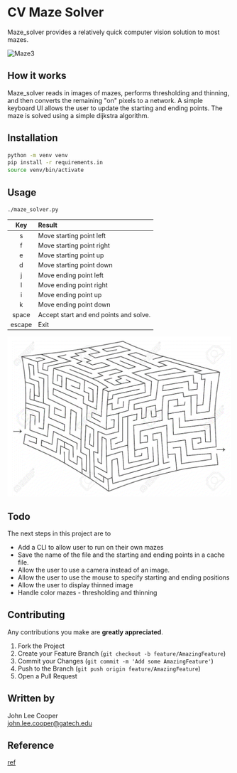 # CV Maze Solver #

Maze_solver provides a relatively quick computer vision solution to most mazes.

![Maze3](solutions/maze3.gif)

## How it works

Maze_solver reads in images of mazes,
performs thresholding and thinning,
and then converts the remaining "on" pixels to a network.
A simple keyboard UI allows the user to update the starting and ending points.
The maze is solved using a simple dijkstra algorithm.

## Installation

```bash
python -m venv venv
pip install -r requirements.in
source venv/bin/activate
```

## Usage

```bash
./maze_solver.py
```
 Key    | Result
 :---:  | :---
 s      | Move starting point left
 f      | Move starting point right
 e      | Move starting point up
 d      | Move starting point down
 j      | Move ending point left
 l      | Move ending point right
 i      | Move ending point up
 k      | Move ending point down
 space  | Accept start and end points and solve.
 escape | Exit

![Maze3](solutions/maze1.gif)

## Todo

The next steps in this project are to

* Add a CLI to allow user to run on their own mazes
* Save the name of the file and the starting and ending points in a cache file.
* Allow the user to use a camera instead of an image.
* Allow the user to use the mouse to specify starting and ending positions
* Allow the user to display thinned image
* Handle color mazes - thresholding and thinning

## Contributing

Any contributions you make are **greatly appreciated**.

1. Fork the Project
2. Create your Feature Branch (`git checkout -b feature/AmazingFeature`)
3. Commit your Changes (`git commit -m 'Add some AmazingFeature'`)
4. Push to the Branch (`git push origin feature/AmazingFeature`)
5. Open a Pull Request

## Written by

John Lee Cooper  
john.lee.cooper@gatech.edu


## Reference

[ref](https://answers.opencv.org/question/84435/is-there-a-guo-hall-thinning-method-in-opencv-310/)

